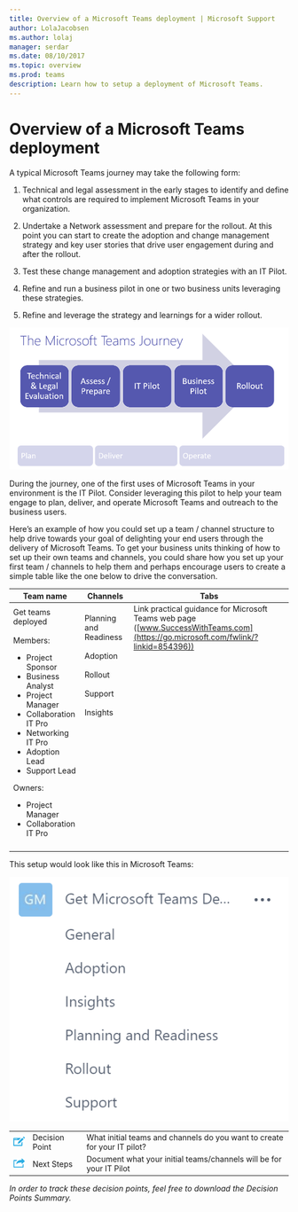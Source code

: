 ```yaml
---
title: Overview of a Microsoft Teams deployment | Microsoft Support
author: LolaJacobsen
ms.author: lolaj
manager: serdar
ms.date: 08/10/2017
ms.topic: overview
ms.prod: teams
description: Learn how to setup a deployment of Microsoft Teams.
---
```


Overview of a Microsoft Teams deployment
========================================

A typical Microsoft Teams journey may take the following form:

1.  Technical and legal assessment in the early stages to identify and define what controls are required to implement Microsoft Teams in your organization.

2.  Undertake a Network assessment and prepare for the rollout. At this point you can start to create the adoption and change management strategy and key user stories that drive user engagement during and after the rollout.

3.  Test these change management and adoption strategies with an IT Pilot.

4.  Refine and run a business pilot in one or two business units leveraging these strategies.

5.  Refine and leverage the strategy and learnings for a wider rollout.

![](media/Overview_of_a_Microsoft_Teams_deployment_image1.png)

During the journey, one of the first uses of Microsoft Teams in your environment is the IT Pilot. Consider leveraging this pilot to help your team engage to plan, deliver, and operate Microsoft Teams and outreach to the business users.

Here’s an example of how you could set up a team / channel structure to help drive towards your goal of delighting your end users through the delivery of Microsoft Teams. To get your business units thinking of how to set up their own teams and channels, you could share how you set up your first team / channels to help them and perhaps encourage users to create a simple table like the one below to drive the conversation.


|Team name |Channels  |Tabs  |
|---------|---------|---------|
|Get teams deployed<br></br>Members:<ul><li>Project Sponsor</li><li>Business Analyst</li><li>Project Manager</li><li>Collaboration IT Pro</li><li>Networking IT Pro</li><li>Adoption Lead </li><li>Support Lead</li></ul>Owners: <ul><li>Project Manager</li><li>Collaboration IT Pro</li></ul>      |Planning  and Readiness<br></br> Adoption<br></br> Rollout<br></br> Support<br></br> Insights<br></br><br></br><br></br><br></br><br></br><br></br><br></br>          |Link practical guidance for Microsoft Teams web page ([www.SuccessWithTeams.com](https://go.microsoft.com/fwlink/?linkid=854396)) <br></br><br></br><br></br><br></br><br></br><br></br><br></br><br></br><br></br><br></br><br></br>        |

This setup would look like this in Microsoft Teams:

![](media/Overview_of_a_Microsoft_Teams_deployment_image2.png)


||||
|---------|---------|---------|
|![](media/Overview_of_a_Microsoft_Teams_deployment_image3.png)     |Decision Point         |What initial teams and channels do you want to create for your IT pilot?         |
|![](media/Overview_of_a_Microsoft_Teams_deployment_image4.png)     |Next Steps         |Document what your initial teams/channels will be for your IT Pilot         |


 

*In order to track these decision points, feel free to download the Decision Points Summary.*
